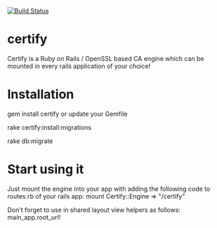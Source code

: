 

[![Build Status](https://secure.travis-ci.org/dei79/certify.png)](http://travis-ci.org/dei79/certify)

certify
=======

Certify is a Ruby on Rails / OpenSSL based CA engine which can be mounted in every rails application of your choice!

Installation
============

gem install certify or update your Gemfile

rake certify:install:migrations

rake db:migrate

Start using it
==============

Just mount the engine into your app with adding the following code to routes.rb of your rails app: mount Certify::Engine => "/certify"

Don't forget to use in shared layout view helpers as follows: main_app.root_url!
